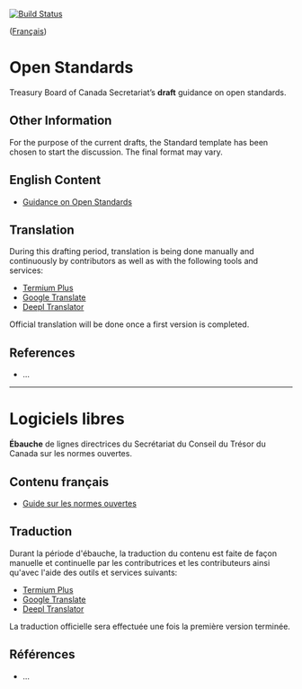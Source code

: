 [![Build Status](https://travis-ci.com/canada-ca/open-standards-normes-ouvertes.svg?branch=master)](https://travis-ci.com/canada-ca/open-standards-normes-ouvertes)

([Français](#normes-ouvertes))

# Open Standards

Treasury Board of Canada Secretariat’s **draft** guidance on open standards.

## Other Information

For the purpose of the current drafts, the Standard template has been chosen to start the discussion. The final format may vary.

## English Content

* [Guidance on Open Standards](en/open-standards.md)

## Translation

During this drafting period, translation is being done manually and continuously by contributors as well as with the following tools and services:

* [Termium Plus](http://www.btb.termiumplus.gc.ca/)
* [Google Translate](https://translate.google.com/)
* [Deepl Translator](https://www.deepl.com/translator)

Official translation will be done once a first version is completed.

## References

* ...

---

# Logiciels libres

**Ébauche** de lignes directrices du Secrétariat du Conseil du Trésor du Canada sur les normes ouvertes.

## Contenu français

* [Guide sur les normes ouvertes](fr/normes-ouvertes.md)

## Traduction

Durant la période d'ébauche, la traduction du contenu est faite de façon manuelle et continuelle par les contributrices et les contributeurs ainsi qu'avec l'aide des outils et services suivants:

* [Termium Plus](http://www.btb.termiumplus.gc.ca/)
* [Google Translate](https://translate.google.com/)
* [Deepl Translator](https://www.deepl.com/translator)

La traduction officielle sera effectuée une fois la première version terminée.

## Références

* ...